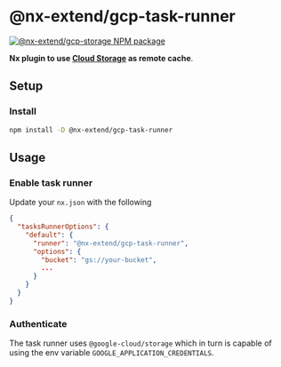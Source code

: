 # @nx-extend/gcp-task-runner

<a href="https://www.npmjs.com/package/@nx-extend/gcp-storage" rel="nofollow">
  <img src="https://badgen.net/npm/v/@nx-extend/gcp-storage" alt="@nx-extend/gcp-storage NPM package">
</a>

**Nx plugin to use [Cloud Storage](https://cloud.google.com/storage) as remote cache**.

## Setup

### Install

```sh
npm install -D @nx-extend/gcp-task-runner
```

## Usage

### Enable task runner

Update your `nx.json` with the following

```json
{
  "tasksRunnerOptions": {
    "default": {
      "runner": "@nx-extend/gcp-task-runner",
      "options": {
        "bucket": "gs://your-bucket",
        ...
      }
    }
  }
}
```

### Authenticate

The task runner uses `@google-cloud/storage` which in turn is capable of using the env variable `GOOGLE_APPLICATION_CREDENTIALS`.
